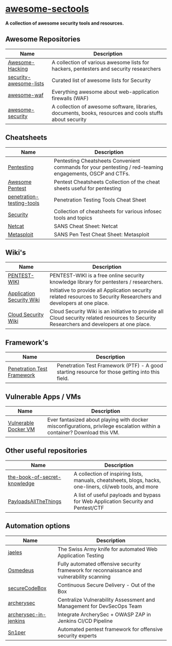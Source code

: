 # [awesome-sectools](https://github.com/arainho/awesome-sectools)

**A collection of awesome security tools and resources.**

## Awesome Repositories
Name | Description
---- | ----
[Awesome-Hacking](https://github.com/Hack-with-Github/Awesome-Hacking)  | A collection of various awesome lists for hackers, pentesters and security researchers
[security-awesome-lists](https://project-awesome.org/#security)| Curated list of awesome lists for Security
[awesome-waf](https://github.com/0xInfection/Awesome-WAF) | Everything awesome about web-application firewalls (WAF)
[awesome-security](https://awesomelists.top/#repos/sbilly/awesome-security) | A collection of awesome software, libraries, documents, books, resources and cools stuffs about security

## Cheatsheets
Name | Description
---- | ----
[Pentesting](https://ired.team/offensive-security-experiments/offensive-security-cheetsheets)  | Pentesting Cheatsheets Convenient commands for your pentesting / red-teaming engagements, OSCP and CTFs.
[Awesome Pentest](https://github.com/coreb1t/awesome-pentest-cheat-sheets) | Pentest Cheatsheets 	Collection of the cheat sheets useful for pentesting
[penetration-testing-tools](https://highon.coffee/blog/penetration-testing-tools-cheat-sheet/) | Penetration Testing Tools Cheat Sheet
[Security](https://github.com/andrewjkerr/security-cheatsheets) | Collection of cheatsheets for various infosec tools and topics
[Netcat](https://www.sans.org/blog/sans-cheat-sheet-netcat)  | SANS Cheat Sheet: Netcat
[Metasploit](https://www.sans.org/blog/sans-pen-test-cheat-sheet-metasploit) | SANS Pen Test Cheat Sheet: Metasploit

## Wiki's
Name | Description
---- | ----
[PENTEST-WIKI](https://github.com/nixawk/pentest-wiki)  | PENTEST-WIKI is a free online security knowledge library for pentesters / researchers.
[Application Security Wiki](https://appsecwiki.com) |  Initiative to provide all Application security related resources to Security Researchers and developers at one place. 
[Cloud Security Wiki](https://cloudsecwiki.com) | Cloud Security Wiki is an initiative to provide all Cloud security related resources to Security Researchers and developers at one place.

## Framework's
Name | Description
---- | ----
[Penetration Test Framework](http://www.vulnerabilityassessment.co.uk/Penetration%20Test.html)  | Penetration Test Framework (PTF) - A good starting resource for those getting into this field.

## Vulnerable Apps / VMs 
Name | Description
---- | ----
| [Vulnerable Docker VM](https://notsosecure.com/vulnerable-docker-vm) | Ever fantasized about playing with docker misconfigurations, privilege escalation within a container? Download this VM. |

## Other useful repositories
Name | Description
---- | ----
[the-book-of-secret-knowledge](https://github.com/trimstray/the-book-of-secret-knowledge) | A collection of inspiring lists, manuals, cheatsheets, blogs, hacks, one-liners, cli/web tools, and more
[PayloadsAllTheThings](https://github.com/swisskyrepo/PayloadsAllTheThings) | A list of useful payloads and bypass for Web Application Security and Pentest/CTF

## Automation options
Name | Description
---- | ----
[jaeles](https://github.com/jaeles-project/jaeles)              | The Swiss Army knife for automated Web Application Testing
[Osmedeus](https://github.com/j3ssie/Osmedeus)                  | Fully automated offensive security framework for reconnaissance and vulnerability scanning
[secureCodeBox](https://github.com/secureCodeBox/secureCodeBox) | Continuous Secure Delivery - Out of the Box
[archerysec](https://github.com/archerysec/archerysec)          | Centralize Vulnerability Assessment and Management for DevSecOps Team
[archerysec-in-jenkins](https://blog.archerysec.com/Integrate-ArcherySec-OWASP-ZAP-in-Jenkins-CICD-Pipeline) | Integrate ArcherySec + OWASP ZAP in Jenkins CI/CD Pipeline
[Sn1per](https://github.com/1N3/Sn1per)                         | Automated pentest framework for offensive security experts


